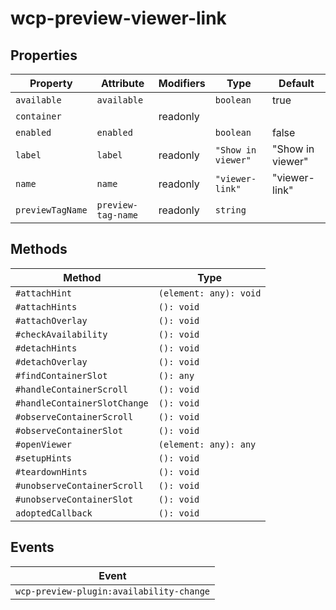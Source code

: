 # wcp-preview-viewer-link

## Properties

| Property         | Attribute          | Modifiers | Type               | Default          |
|------------------|--------------------|-----------|--------------------|------------------|
| `available`      | `available`        |           | `boolean`          | true             |
| `container`      |                    | readonly  |                    |                  |
| `enabled`        | `enabled`          |           | `boolean`          | false            |
| `label`          | `label`            | readonly  | `"Show in viewer"` | "Show in viewer" |
| `name`           | `name`             | readonly  | `"viewer-link"`    | "viewer-link"    |
| `previewTagName` | `preview-tag-name` | readonly  | `string`           |                  |

## Methods

| Method                       | Type                   |
|------------------------------|------------------------|
| `#attachHint`                | `(element: any): void` |
| `#attachHints`               | `(): void`             |
| `#attachOverlay`             | `(): void`             |
| `#checkAvailability`         | `(): void`             |
| `#detachHints`               | `(): void`             |
| `#detachOverlay`             | `(): void`             |
| `#findContainerSlot`         | `(): any`              |
| `#handleContainerScroll`     | `(): void`             |
| `#handleContainerSlotChange` | `(): void`             |
| `#observeContainerScroll`    | `(): void`             |
| `#observeContainerSlot`      | `(): void`             |
| `#openViewer`                | `(element: any): any`  |
| `#setupHints`                | `(): void`             |
| `#teardownHints`             | `(): void`             |
| `#unobserveContainerScroll`  | `(): void`             |
| `#unobserveContainerSlot`    | `(): void`             |
| `adoptedCallback`            | `(): void`             |

## Events

| Event                                    |
|------------------------------------------|
| `wcp-preview-plugin:availability-change` |
